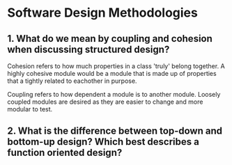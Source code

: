 # Software Design Methodologies

## 1. What do we mean by coupling and cohesion when discussing structured design?

Cohesion refers to how much properties in a class 'truly' belong together. A highly cohesive module would be a module that is made up of properties that a tightly related to eachother in purpose.

Coupling refers to how dependent a module is to another module. Loosely coupled modules are desired as they are easier to change and more modular to test.

## 2. What is the difference between top-down and bottom-up design? Which best describes a function oriented design?


